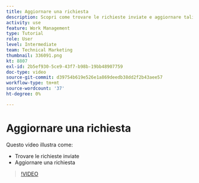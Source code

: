```yaml
---
title: Aggiornare una richiesta
description: Scopri come trovare le richieste inviate e aggiornare tali richieste in [!DNL  Workfront].
activity: use
feature: Work Management
type: Tutorial
role: User
level: Intermediate
team: Technical Marketing
thumbnail: 336091.png
kt: 8807
exl-id: 2b5ef930-5ce9-43f7-b98b-19bb48907759
doc-type: video
source-git-commit: d39754b619e526e1a869deedb38dd2f2b43aee57
workflow-type: tm+mt
source-wordcount: '37'
ht-degree: 0%

---
```


# Aggiornare una richiesta

Questo video illustra come:

* Trovare le richieste inviate
* Aggiornare una richiesta

>[!VIDEO](https://video.tv.adobe.com/v/336091/?quality=12)
